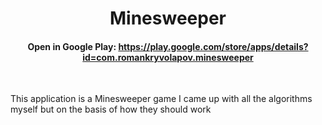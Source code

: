 
<div align="center"><h1>Minesweeper</h1></div>

<div align="center"><h4>Open in Google Play: <a href="https://play.google.com/store/apps/details?id=com.romankryvolapov.minesweeper" target="_blank">https://play.google.com/store/apps/details?id=com.romankryvolapov.minesweeper</a></h4></div>
<br>


This application is a Minesweeper game
I came up with all the algorithms myself but on the basis of how they should work